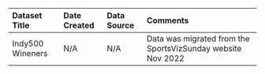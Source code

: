 |Dataset Title|Date Created|Data Source|Comments|
|:----|:---------|:---------|:---------|
|Indy500 Wineners|N/A|N/A|Data was migrated from the SportsVizSunday website Nov 2022|
